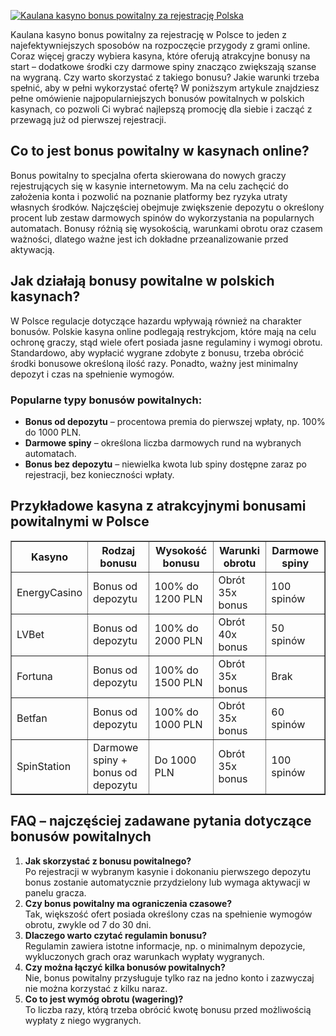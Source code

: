 [![Kaulana kasyno bonus powitalny za rejestrację Polska](https://123-caf.pages.dev/gitsignup.png)](https://vrmoo.ru/Bt82HjjY)

<p>Kaulana kasyno bonus powitalny za rejestrację w Polsce to jeden z najefektywniejszych sposobów na rozpoczęcie przygody z grami online. Coraz więcej graczy wybiera kasyna, które oferują atrakcyjne bonusy na start – dodatkowe środki czy darmowe spiny znacząco zwiększają szanse na wygraną. Czy warto skorzystać z takiego bonusu? Jakie warunki trzeba spełnić, aby w pełni wykorzystać ofertę? W poniższym artykule znajdziesz pełne omówienie najpopularniejszych bonusów powitalnych w polskich kasynach, co pozwoli Ci wybrać najlepszą promocję dla siebie i zacząć z przewagą już od pierwszej rejestracji.</p>  <h2>Co to jest bonus powitalny w kasynach online?</h2> <p>Bonus powitalny to specjalna oferta skierowana do nowych graczy rejestrujących się w kasynie internetowym. Ma na celu zachęcić do założenia konta i pozwolić na poznanie platformy bez ryzyka utraty własnych środków. Najczęściej obejmuje zwiększenie depozytu o określony procent lub zestaw darmowych spinów do wykorzystania na popularnych automatach. Bonusy różnią się wysokością, warunkami obrotu oraz czasem ważności, dlatego ważne jest ich dokładne przeanalizowanie przed aktywacją.</p>  <h2>Jak działają bonusy powitalne w polskich kasynach?</h2> <p>W Polsce regulacje dotyczące hazardu wpływają również na charakter bonusów. Polskie kasyna online podlegają restrykcjom, które mają na celu ochronę graczy, stąd wiele ofert posiada jasne regulaminy i wymogi obrotu. Standardowo, aby wypłacić wygrane zdobyte z bonusu, trzeba obrócić środki bonusowe określoną ilość razy. Ponadto, ważny jest minimalny depozyt i czas na spełnienie wymogów.</p>  <h3>Popularne typy bonusów powitalnych:</h3> <ul> <li><strong>Bonus od depozytu</strong> – procentowa premia do pierwszej wpłaty, np. 100% do 1000 PLN.</li> <li><strong>Darmowe spiny</strong> – określona liczba darmowych rund na wybranych automatach.</li> <li><strong>Bonus bez depozytu</strong> – niewielka kwota lub spiny dostępne zaraz po rejestracji, bez konieczności wpłaty.</li> </ul>  <h2>Przykładowe kasyna z atrakcyjnymi bonusami powitalnymi w Polsce</h2> <table border="1" cellpadding="6" cellspacing="0"> <thead> <tr> <th>Kasyno</th> <th>Rodzaj bonusu</th> <th>Wysokość bonusu</th> <th>Warunki obrotu</th> <th>Darmowe spiny</th> </tr> </thead> <tbody> <tr> <td>EnergyCasino</td> <td>Bonus od depozytu</td> <td>100% do 1200 PLN</td> <td>Obrót 35x bonus</td> <td>100 spinów</td> </tr> <tr> <td>LVBet</td> <td>Bonus od depozytu</td> <td>100% do 2000 PLN</td> <td>Obrót 40x bonus</td> <td>50 spinów</td> </tr> <tr> <td>Fortuna</td> <td>Bonus od depozytu</td> <td>100% do 1500 PLN</td> <td>Obrót 35x bonus</td> <td>Brak</td> </tr> <tr> <td>Betfan</td> <td>Bonus od depozytu</td> <td>100% do 1000 PLN</td> <td>Obrót 35x bonus</td> <td>60 spinów</td> </tr> <tr> <td>SpinStation</td> <td>Darmowe spiny + bonus od depozytu</td> <td>Do 1000 PLN</td> <td>Obrót 35x bonus</td> <td>100 spinów</td> </tr> </tbody> </table>  <h2>FAQ – najczęściej zadawane pytania dotyczące bonusów powitalnych</h2> <ol> <li><strong>Jak skorzystać z bonusu powitalnego?</strong><br>Po rejestracji w wybranym kasynie i dokonaniu pierwszego depozytu bonus zostanie automatycznie przydzielony lub wymaga aktywacji w panelu gracza.</li> <li><strong>Czy bonus powitalny ma ograniczenia czasowe?</strong><br>Tak, większość ofert posiada określony czas na spełnienie wymogów obrotu, zwykle od 7 do 30 dni.</li> <li><strong>Dlaczego warto czytać regulamin bonusu?</strong><br>Regulamin zawiera istotne informacje, np. o minimalnym depozycie, wykluczonych grach oraz warunkach wypłaty wygranych.</li> <li><strong>Czy można łączyć kilka bonusów powitalnych?</strong><br>Nie, bonus powitalny przysługuje tylko raz na jedno konto i zazwyczaj nie można korzystać z kilku naraz.</li> <li><strong>Co to jest wymóg obrotu (wagering)?</strong><br>To liczba razy, którą trzeba obrócić kwotę bonusu przed możliwością wypłaty z niego wygranych.</li> </ol>